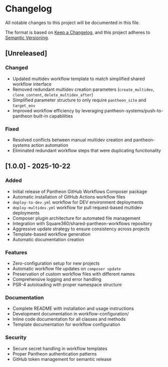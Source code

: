 # Changelog

All notable changes to this project will be documented in this file.

The format is based on [Keep a Changelog](https://keepachangelog.com/en/1.0.0/),
and this project adheres to [Semantic Versioning](https://semver.org/spec/v2.0.0.html).

## [Unreleased]

### Changed

- Updated multidev workflow template to match simplified shared workflow interface
- Removed redundant multidev creation parameters (`create_multidev`, `clone_content`, `delete_multidev_after`)
- Simplified parameter structure to only require `pantheon_site` and `target_env`
- Improved workflow efficiency by leveraging pantheon-systems/push-to-pantheon built-in capabilities

### Fixed

- Resolved conflicts between manual multidev creation and pantheon-systems action automation
- Eliminated redundant workflow steps that were duplicating functionality

## [1.0.0] - 2025-10-22

### Added

- Initial release of Pantheon GitHub Workflows Composer package
- Automatic installation of GitHub Actions workflow files
- `deploy-to-dev.yml` workflow for DEV environment deployments
- `deploy-multidev.yml` workflow for pull request-based multidev deployments
- Composer plugin architecture for automated file management
- Integration with Square360/shared-pantheon-workflows repository
- Aggressive update strategy to ensure consistency across projects
- Template-based workflow generation
- Automatic documentation creation

### Features

- Zero-configuration setup for new projects
- Automatic workflow file updates on `composer update`
- Preservation of custom workflow files with different names
- Comprehensive logging and error handling
- PSR-4 autoloading with proper namespace structure

### Documentation

- Complete README with installation and usage instructions
- Development documentation in workflow-configuration/
- Inline code documentation for all classes and methods
- Template documentation for workflow configuration

### Security

- Secure secret handling in workflow templates
- Proper Pantheon authentication patterns
- GitHub token management for semantic release
